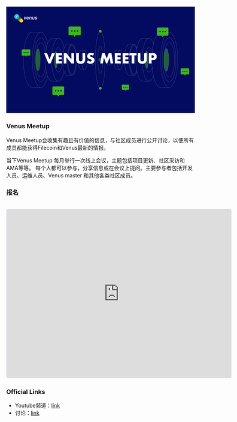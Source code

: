 ![venus-cluster](../../.vuepress/public/meetup.jpg)

### Venus Meetup

Venus Meetup会收集有趣且有价值的信息，与社区成员进行公开讨论，以便所有成员都能获得Filecoin和Venus最新的情报。

当下Venus Meetup 每月举行一次线上会议，主题包括项目更新、社区采访和AMA等等。 每个人都可以参与，分享信息或在会议上提问。主要参与者包括开发人员、运维人员、Venus master 和其他各类社区成员。

### 报名
<br/>
<iframe
  src="https://lu.ma/embed-events/usr-bjrmS5kr6xeVABq"
  width="600"
  height="450"
  frameborder="0"
  style="border:1px solid #bfcbda88; border-radius:4px;"
  allowfullscreen=""
  aria-hidden="false"
  tabindex="0"
></iframe>

### Official Links

- Youtube频道：[link](https://youtube.com/playlist?list=PLvmxExuDQi1nxFrwZGtnuURKoCNbovCpw)
- 讨论：[link](https://github.com/filecoin-project/venus/discussions/4810)
